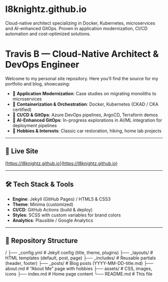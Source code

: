 # l8knightz.github.io
Cloud-native architect specializing in Docker, Kubernetes, microservices and AI-enhanced GitOps. Proven in application modernization, CI/CD automation and cost-optimized solutions.

# Travis B — Cloud-Native Architect & DevOps Engineer

Welcome to my personal site repository. Here you’ll find the source for my portfolio and blog, showcasing:
- 🔹 **Application Modernization**: Case studies on migrating monoliths to microservices  
- 🔹 **Containerization & Orchestration**: Docker, Kubernetes (CKAD / CKA certified)  
- 🔹 **CI/CD & GitOps**: Azure DevOps pipelines, ArgoCD, Terraform demos  
- 🔹 **AI-Enhanced GitOps**: In-progress explorations in AI/ML integration for deployment pipelines  
- 🔹 **Hobbies & Interests**: Classic car restoration, hiking, home lab projects

---

## 🚀 Live Site  
[https://l8knightz.github.io](https://l8knightz.github.io)

---

## 🛠️ Tech Stack & Tools  
- **Engine**: Jekyll (GitHub Pages) / HTML5 & CSS3  
- **Theme**: Minima (customized)  
- **CI/CD**: GitHub Actions (build & deploy)  
- **Styles**: SCSS with custom variables for brand colors  
- **Analytics**: Plausible / Google Analytics

---

## 📂 Repository Structure  
/
├── _config.yml # Jekyll config (title, theme, plugins)
├── _layouts/ # HTML templates (default, post, page)
├── _includes/ # Reusable partials (header, footer)
├── _posts/ # Blog posts (YYYY-MM-DD-title.md)
├── about.md # “About Me” page with hobbies
├── assets/ # CSS, images, icons
├── index.md # Home page content
└── README.md # This file

